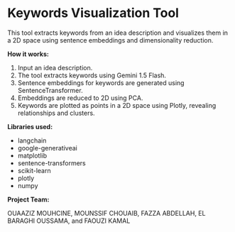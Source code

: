 # Keywords Visualization Tool

This tool extracts keywords from an idea description and visualizes them in a 2D space using sentence embeddings and dimensionality reduction.

**How it works:**

1.  Input an idea description.
2.  The tool extracts keywords using Gemini 1.5 Flash.
3.  Sentence embeddings for keywords are generated using SentenceTransformer.
4.  Embeddings are reduced to 2D using PCA.
5.  Keywords are plotted as points in a 2D space using Plotly, revealing relationships and clusters.

**Libraries used:**

*   langchain
*   google-generativeai
*   matplotlib
*   sentence-transformers
*   scikit-learn
*   plotly
*   numpy

**Project Team:**

OUAAZIZ MOUHCINE, MOUNSSIF CHOUAIB, FAZZA ABDELLAH, EL BARAGHI OUSSAMA, and FAOUZI KAMAL
